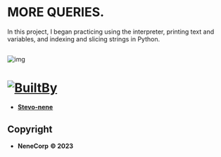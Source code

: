 # MORE QUERIES.

In this project, I began practicing using the interpreter, printing text
and variables, and indexing and slicing strings in Python.

##

![img](https://s3.amazonaws.com/intranet-projects-files/holbertonschool-higher-level_programming+/233/code.png)
 


# [![BuiltBy](https://img.shields.io/badge/Built-By-GE7A10?style=flat-square&logo=BuzzFeed&logoColor=white)](https://github.com/stephen-nene)
- **[Stevo-nene](https://github.com/stephen-nene)**

## Copyright

- **NeneCorp** **&copy; 2023**